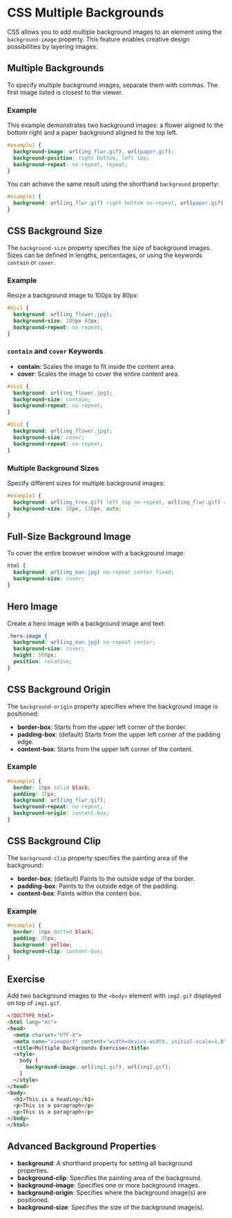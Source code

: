 # CSS Multiple Backgrounds

CSS allows you to add multiple background images to an element using the `background-image` property. This feature enables creative design possibilities by layering images.

## Multiple Backgrounds

To specify multiple background images, separate them with commas. The first image listed is closest to the viewer.

### Example
This example demonstrates two background images: a flower aligned to the bottom right and a paper background aligned to the top left.

```css
#example1 {
  background-image: url(img_flwr.gif), url(paper.gif);
  background-position: right bottom, left top;
  background-repeat: no-repeat, repeat;
}
```

You can achieve the same result using the shorthand `background` property:

```css
#example1 {
  background: url(img_flwr.gif) right bottom no-repeat, url(paper.gif) left top repeat;
}
```

## CSS Background Size

The `background-size` property specifies the size of background images. Sizes can be defined in lengths, percentages, or using the keywords `contain` or `cover`.

### Example
Resize a background image to 100px by 80px:

```css
#div1 {
  background: url(img_flower.jpg);
  background-size: 100px 80px;
  background-repeat: no-repeat;
}
```

### `contain` and `cover` Keywords

- **contain**: Scales the image to fit inside the content area.
- **cover**: Scales the image to cover the entire content area.

```css
#div1 {
  background: url(img_flower.jpg);
  background-size: contain;
  background-repeat: no-repeat;
}

#div2 {
  background: url(img_flower.jpg);
  background-size: cover;
  background-repeat: no-repeat;
}
```

### Multiple Background Sizes

Specify different sizes for multiple background images:

```css
#example1 {
  background: url(img_tree.gif) left top no-repeat, url(img_flwr.gif) right bottom no-repeat, url(paper.gif) left top repeat;
  background-size: 50px, 130px, auto;
}
```

## Full-Size Background Image

To cover the entire browser window with a background image:

```css
html {
  background: url(img_man.jpg) no-repeat center fixed;
  background-size: cover;
}
```

## Hero Image

Create a hero image with a background image and text:

```css
.hero-image {
  background: url(img_man.jpg) no-repeat center;
  background-size: cover;
  height: 500px;
  position: relative;
}
```

## CSS Background Origin

The `background-origin` property specifies where the background image is positioned:

- **border-box**: Starts from the upper left corner of the border.
- **padding-box**: (default) Starts from the upper left corner of the padding edge.
- **content-box**: Starts from the upper left corner of the content.

### Example

```css
#example1 {
  border: 10px solid black;
  padding: 35px;
  background: url(img_flwr.gif);
  background-repeat: no-repeat;
  background-origin: content-box;
}
```

## CSS Background Clip

The `background-clip` property specifies the painting area of the background:

- **border-box**: (default) Paints to the outside edge of the border.
- **padding-box**: Paints to the outside edge of the padding.
- **content-box**: Paints within the content box.

### Example

```css
#example1 {
  border: 10px dotted black;
  padding: 35px;
  background: yellow;
  background-clip: content-box;
}
```

## Exercise

Add two background images to the `<body>` element with `img2.gif` displayed on top of `img1.gif`.

```html
<!DOCTYPE html>
<html lang="en">
<head>
  <meta charset="UTF-8">
  <meta name="viewport" content="width=device-width, initial-scale=1.0">
  <title>Multiple Backgrounds Exercise</title>
  <style>
    body {
      background-image: url(img1.gif), url(img2.gif);
    }
  </style>
</head>
<body>
  <h1>This is a heading</h1>
  <p>This is a paragraph</p>
  <p>This is a paragraph</p>
</body>
</html>
```

## Advanced Background Properties

- **background**: A shorthand property for setting all background properties.
- **background-clip**: Specifies the painting area of the background.
- **background-image**: Specifies one or more background images.
- **background-origin**: Specifies where the background image(s) are positioned.
- **background-size**: Specifies the size of the background image(s).
